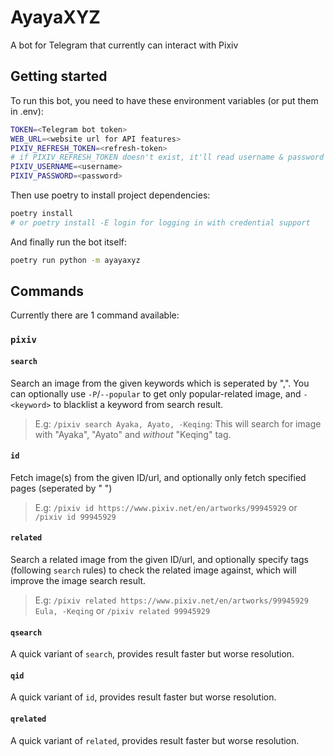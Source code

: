 # AyayaXYZ

A bot for Telegram that currently can interact with Pixiv

## Getting started

To run this bot, you need to have these environment variables (or put them in .env):

```bash
TOKEN=<Telegram bot token>
WEB_URL=<website url for API features>
PIXIV_REFRESH_TOKEN=<refresh-token>
# if PIXIV_REFRESH_TOKEN doesn't exist, it'll read username & password from env vars below
PIXIV_USERNAME=<username>
PIXIV_PASSWORD=<password>
```

Then use poetry to install project dependencies:

```bash
poetry install
# or poetry install -E login for logging in with credential support
```

And finally run the bot itself:

```bash
poetry run python -m ayayaxyz
```

## Commands

Currently there are 1 command available:

### `pixiv`

#### `search`

Search an image from the given keywords which is seperated by ",".
You can optionally use `-P`/`--popular` to get only popular-related image, and `-<keyword>` to blacklist a keyword from search result.
> E.g: `/pixiv search Ayaka, Ayato, -Keqing`: This will search for image with "Ayaka", "Ayato" and *without* "Keqing" tag.

#### `id`

Fetch image(s) from the given ID/url, and optionally only fetch specified pages (seperated by " ")
> E.g: `/pixiv id https://www.pixiv.net/en/artworks/99945929` or `/pixiv id 99945929`

#### `related`

Search a related image from the given ID/url, and optionally specify tags (following `search` rules) to check the related image against, which will improve the image search result.

> E.g: `/pixiv related https://www.pixiv.net/en/artworks/99945929 Eula, -Keqing` or `/pixiv related 99945929`

#### `qsearch`

A quick variant of `search`, provides result faster but worse resolution.

#### `qid`

A quick variant of `id`, provides result faster but worse resolution.

#### `qrelated`

A quick variant of `related`, provides result faster but worse resolution.
